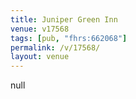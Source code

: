 ```yaml
---
title: Juniper Green Inn
venue: v17568
tags: [pub, "fhrs:662068"]
permalink: /v/17568/
layout: venue
---
```

null